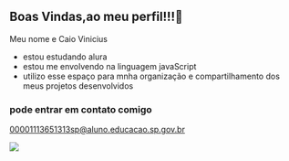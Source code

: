 ## Boas Vindas,ao meu perfil!!!🤙

Meu nome e Caio Vinicius

- estou estudando alura
- estou me envolvendo na linguagem javaScript
- utilizo esse espaço para mnha organização e compartilhamento dos meus projetos desenvolvidos

 ### pode entrar em contato comigo

 00001113651313sp@aluno.educacao.sp.gov.br
  
![](https://tenor.com/pt-BR/view/gareth-southgate-gif-18360492)
